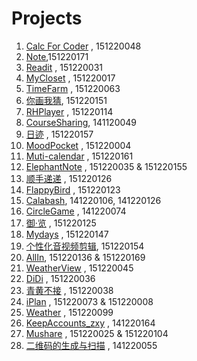 # Projects

1. [Calc For Coder](https://github.com/LeBW/Calc-For-Coder.git) , 151220048
1. [Note](https://github.com/zx8054/Note.git),151220171
1. [Readit](https://github.com/brucewayne0/myReadit.git) , 151220031
1. [MyCloset](https://github.com/rubychen0611/MyCloset.git) , 151220017
1. [TimeFarm](https://github.com/triumphalLiu/TimeFarm.git) , 151220063
1. [你画我猜](https://github.com/AlexYinHan/Let-s-Draw.git), 151220151
1. [RHPlayer](https://github.com/RailgunHamster/RHPlayer.git) , 151220114
1. [CourseSharing](https://github.com/ryufa123/coursesharing.git), 141120049
1. [日迹](https://github.com/asinmhk/DayRecorder.git) , 151220157
1. [MoodPocket](https://github.com/zengbingjie/MoodPocket.git) , 151220004
1. [Muti-calendar](https://github.com/nimrodzhang/Muti-calendar.git) , 151220161
1. [ElephantNote](https://github.com/youzi1984/ElephantNote.git) , 151220035 & 151220155
1. [顺手递递](https://github.com/jarsar/Eexpress.git) , 151220126
1. [FlappyBird](https://github.com/kiking/FlappyBird.git) , 151220123
1. [Calabash](https://github.com/meibanfa/Calabash.git), 141220106, 141220126
1. [CircleGame](https://github.com/GreensHD/CircleGame.git) , 141220074
1. [御·览](https://github.com/thunderning/NovelReader) , 151220125
1. [Mydays](https://github.com/labman010/Mydays.git) , 151220147
1. [个性化音视频剪辑](https://github.com/REXYXX/Regas.git), 151220154
1. [AllIn](https://github.com/challvy/app-2017f-AllIn.git), 151220136 & 151220169
1. [WeatherView](https://github.com/jimmy233/Weather.git) , 151220045
1. [DiDi](https://github.com/NJU151220036/SwiftHomework.git) , 151220036
1. [青黄不接](https://github.com/Mr-Ace-1997/QingHuangBuJie.git) , 151220038
1. [iPlan](https://github.com/chy123chy/iPlan.git) , 151220073 & 151220008
1. [Weather](https://github.com/d289760860/Weather.git) , 151220099
1. [KeepAccounts_zxy](https://github.com/ZhuXiuyu/KeepAccunts_zxy) , 141220164
1. [Mushare](https://github.com/Fayedy/Mushare) , 151220025 & 151220104
1. [二维码的生成与扫描](https://github.com/JunkaiLee/2Dcode.git) , 141220055
